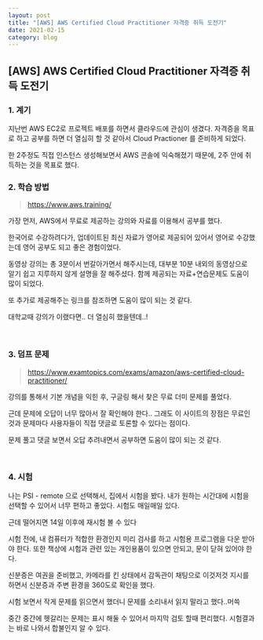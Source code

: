 ```yaml
---
layout: post
title: "[AWS] AWS Certified Cloud Practitioner 자격증 취득 도전기"
date: 2021-02-15
category: blog
---
```


## [AWS] AWS Certified Cloud Practitioner 자격증 취득 도전기

### 1. 계기

지난번 AWS EC2로 프로젝트 배포를 하면서 클라우드에 관심이 생겼다. 자격증을 목표로 하고 공부를 하면 더 열심히 할 것 같아서 Cloud Practioner 를 준비하게 되었다.

한 2주정도 직접 인스턴스 생성해보면서 AWS 콘솔에 익숙해졌기 때문에, 2주 안에 취득하는 것을 목표로 했다.

### 2. 학습 방법

> <https://www.aws.training/> 

가장 먼저, AWS에서 무료로 제공하는 강의와 자료를 이용해서 공부를 했다.

한국어로 수강하려다가, 업데이트된 최신 자료가 영어로 제공되어 있어서 영어로 수강했는데 영어 공부도 되고 좋은 경험이었다.

동영상 강의는 총 3분이서 번갈아가면서 해주시는데, 대부분 10분 내외의 동영상으로 알기 쉽고 지루하지 않게 설명을 잘 해주셨다. 함께 제공되는 자료+연습문제도 도움이 많이 되었다.

또 추가로 제공해주는 링크를 참조하면 도움이 많이 되는 것 같다.

대학교때 강의가 이랬다면.. 더 열심히 했을텐데..!

<br>

### 3. 덤프 문제 

> <https://www.examtopics.com/exams/amazon/aws-certified-cloud-practitioner/>

강의를 통해서 기본 개념을 익힌 후, 구글링 해서 찾은 무료 더미 문제를 풀었다.

근데 문제에 오답이 너무 많아서 잘 확인해야 한다.. 그래도 이 사이트의 장점은 무료인것과 문제마다 사용자들이 직접 댓글로 토론할 수 있다는 점이다.

문제 풀고 댓글 보면서 오답 추려내면서 공부하면 도움이 많이 되는 것 같다.

<br>

### 4. 시험

나는 PSI - remote 으로 선택해서, 집에서 시험을 봤다. 내가 원하는 시간대에 시험을 선택할 수 있어서 너무 편하고 좋았다. 시험도 매일매일 있다.

근데 떨어지면 14일 이후에 재시험 볼 수 있다

시험 전에, 내 컴퓨터가 적합한 환경인지 미리 검사를 하고 시험용 프로그램을 다운 받아야 한다. 또한 책상에 시험과 관련 있는 개인용품이 있으면 안되고, 문이 닫혀 있어야 한다.

신분증은 여권을 준비했고, 카메라를 킨 상태에서 감독관이 채팅으로 이것저것 지시를 하면서 신분증과 주변 환경을 360도로 확인을 했다.

시험 보면서 작게 문제를 읽으면서 했더니 문제를 소리내서 읽지 말라고 했다..머쓱

중간 중간에 헷갈리는 문제는 표시 해둘 수 있어서 마지막 검토 할때 편리했다. 시험결과는 바로 나와서 합불인지 알 수 있다. 








